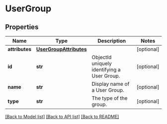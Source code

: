 # UserGroup

## Properties
Name | Type | Description | Notes
------------ | ------------- | ------------- | -------------
**attributes** | [**UserGroupAttributes**](UserGroupAttributes.md) |  | [optional] 
**id** | **str** | ObjectId uniquely identifying a User Group. | [optional] 
**name** | **str** | Display name of a User Group. | [optional] 
**type** | **str** | The type of the group. | [optional] 

[[Back to Model list]](../README.md#documentation-for-models) [[Back to API list]](../README.md#documentation-for-api-endpoints) [[Back to README]](../README.md)


